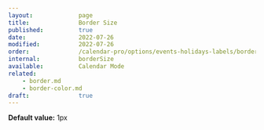 ```yaml
---
layout:             page
title:              Border Size
published:          true
date:               2022-07-26
modified:           2022-07-26
order:              /calendar-pro/options/events-holidays-labels/border-size
internal:           borderSize
available:          Calendar Mode
related:
    - border.md
    - border-color.md
draft:              true
---
```

**Default value:** 1px
